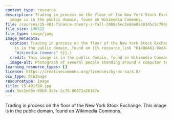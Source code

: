 ```yaml
---
content_type: resource
description: Trading in process on the floor of the New York Stock Exchange. This
  image is in the public domain, found on Wikimedia Commons.
file: /courses/15-401-finance-theory-i-fall-2008/5ec2e66e89b03d5c5c7806672a26167e_15-401f08.jpg
file_size: 136522
file_type: image/jpeg
image_metadata:
  caption: Trading in process on the floor of the New York Stock Exchange. (This image
    is in the public domain, found on {{% resource_link "6148d461-8ed4-45fc-b910-68b5e8e5b03d"
    "Wikimedia Commons" %}}.)
  credit: This image is in the public domain, found on Wikimedia Commons.
  image-alt: Photograph of several people standing around a computer terminal.
learning_resource_types: []
license: https://creativecommons.org/licenses/by-nc-sa/4.0/
ocw_type: OCWImage
resourcetype: Image
title: 15-401f08.jpg
uid: 5ec2e66e-89b0-3d5c-5c78-06672a26167e
---
```

Trading in process on the floor of the New York Stock Exchange. This image is in the public domain, found on Wikimedia Commons.
